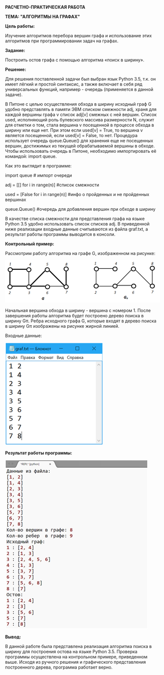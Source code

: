 <b> РАСЧЕТНО-ПРАКТИЧЕСКАЯ РАБОТА </b>

<b> ТЕМА: "АЛГОРИТМЫ НА ГРАФАХ" </b>

<b> Цель работы: </b>

Изучение алгоритмов перебора вершин графа и использование этих алгоритмов при программировании задач на графах.

<b> Задание: </b>

Построить остов графа с помощью алгоритма «поиск в ширину».

<b> Решение: </b>

Для решения поставленной задачи был выбран язык Python 3.5, т.к. он имеет лёгкий и простой синтаксис, а также включает в себя ряд универсальных функций, например - очередь (применяется в данной задаче).

В Питоне с целью осуществления обхода в ширину исходный граф G удобно представлять в памяти ЭВМ списком смежности adj, храня для каждой вершины графа v список adj[v] смежных с ней вершин. Список used, исполняющий роль булевского массива размерности N, служит для отметки о том, стала вершина v посещенной в процессе обхода в ширину или еще нет. При этом если used[v] = True, то вершина v является посещенной, если used[v] = False, то нет. Процедура использует очередь queue.Queue() для хранения еще не посещенных вершин, достижимых из текущей обрабатываемой вершины в обходе. Чтобы использовать очередь в Питоне, необходимо импортировать её командой: import queue. 

Как это выглядит в программе:

import queue  # импорт очереди

adj = [[] for i in range(n)] #список смежности

used = [False for i in range(n)] #инфо о пройденных и не пройденных вершинах

queue.Queue() #очередь для добавления вершин при обходе в ширину

В качестве списка смежности для представления графа на языке 
Python 3.5 удобно использовать список списков adj. В приведенной ниже реализации входные данные считываются из файла graf.txt, а результат работы программы выводится в консоли.

<b> Контрольный пример: </b>

Рассмотрим работу алгоритма на графе G, изображенном на рисунке:

![example](https://raw.githubusercontent.com/aksenof/vsuet-projects/master/discrete-mathematics/pract-work/example.png)

Начальная вершина обхода в ширину - вершина с номером 1. После завершения работы алгоритма будет построено дерево поиска в ширину Gπ. Ребра исходного графа G, которые входят в дерево поиска в ширину Gπ изображены на рисунке жирной линией.

Входные данные:

![graf](https://raw.githubusercontent.com/aksenof/vsuet-projects/master/discrete-mathematics/pract-work/graf.png)

<b> Результат работы программы: </b>

![rpr](https://raw.githubusercontent.com/aksenof/vsuet-projects/master/discrete-mathematics/pract-work/rpr.png)

<b> Вывод: </b>

В данной работе была представлена реализация алгоритма поиска в ширину для построения остова на языке Python 3.5. Проверка программы осуществлена на контрольном примере, приведенном выше. Исходя из ручного решения и графического представления построенного дерева, программа работает верно.
